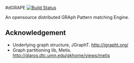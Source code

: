#dGRAPE  [![Build Status](https://travis-ci.org/yecol/grape.svg?branch=master)](https://travis-ci.org/yecol/grape)


An opensource distributed GRAph Pattern matching Engine.


## Acknowledgement

- Underlying graph structure, JGraphT. http://jgrapht.org/
- Graph partitioning lib, Metis. http://glaros.dtc.umn.edu/gkhome/views/metis
